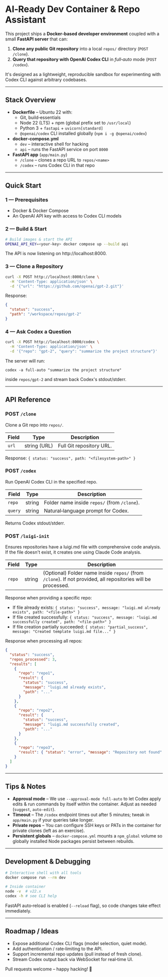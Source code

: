 # AI‑Ready Dev Container & Repo Assistant

This project ships a **Docker‑based developer environment** coupled with a small **FastAPI server** that can:

1. **Clone any public Git repository** into a local `repos/` directory (`POST /clone`).
2. **Query that repository with OpenAI Codex CLI** in _full‑auto_ mode (`POST /codex`).

It's designed as a lightweight, reproducible sandbox for experimenting with Codex CLI against arbitrary codebases.

---

## Stack Overview

- **Dockerfile** – Ubuntu 22 with:
  - Git, build‑essentials
  - Node 22 (LTS) + npm (global prefix set to `/usr/local`)
  - Python 3 + `fastapi` + `uvicorn[standard]`
  - `@openai/codex` CLI installed globally (`npm i -g @openai/codex`)
- **docker‑compose.yml**
  - `dev` – interactive shell for hacking
  - `api` – runs the FastAPI service on port `8000`
- **FastAPI app** (`app/main.py`)
  - `/clone` – clones a repo URL to `repos/<name>`
  - `/codex` – runs Codex CLI in that repo

---

## Quick Start

### 1 — Prerequisites

- Docker & Docker Compose
- An OpenAI API key with access to Codex CLI models

### 2 — Build & Start

```bash
# Build images & start the API
OPENAI_API_KEY=<your‑key> docker compose up --build api
```

The API is now listening on http://localhost:8000.

### 3 — Clone a Repository

```bash
curl -X POST http://localhost:8000/clone \
  -H 'Content-Type: application/json' \
  -d '{"url": "https://github.com/openai/gpt-2.git"}'
```

Response:

```json
{
  "status": "success",
  "path": "/workspace/repos/gpt-2"
}
```

### 4 — Ask Codex a Question

```bash
curl -X POST http://localhost:8000/codex \
  -H 'Content-Type: application/json' \
  -d '{"repo": "gpt-2", "query": "summarize the project structure"}'
```

The server will run:

```
codex -a full-auto "summarize the project structure"
```

inside `repos/gpt-2` and stream back Codex's stdout/stderr.

---

## API Reference

### POST `/clone`

Clone a Git repo into `repos/`.

| Field | Type         | Description              |
| ----- | ------------ | ------------------------ |
| `url` | string (URL) | Full Git repository URL. |

Response: `{ status: "success", path: "<filesystem‑path>" }`

### POST `/codex`

Run OpenAI Codex CLI in the specified repo.

| Field   | Type   | Description                                  |
| ------- | ------ | -------------------------------------------- |
| `repo`  | string | Folder name inside `repos/` (from `/clone`). |
| `query` | string | Natural‑language prompt for Codex.           |

Returns Codex stdout/stderr.

### POST `/luigi-init`

Ensures repositories have a luigi.md file with comprehensive code analysis. If the file doesn't exist, it creates one using Claude Code analysis.

| Field  | Type   | Description                                                                                                  |
| ------ | ------ | ------------------------------------------------------------------------------------------------------------ |
| `repo` | string | (Optional) Folder name inside `repos/` (from `/clone`). If not provided, all repositories will be processed. |

Response when providing a specific repo:

- If file already exists: `{ status: "success", message: "luigi.md already exists", path: "<file-path>" }`
- If file created successfully: `{ status: "success", message: "luigi.md successfully created", path: "<file-path>" }`
- If file creation partially succeeded: `{ status: "partial_success", message: "Created template luigi.md file..." }`

Response when processing all repos:

```json
{
  "status": "success",
  "repos_processed": 3,
  "results": [
    {
      "repo": "repo1",
      "result": {
        "status": "success",
        "message": "luigi.md already exists",
        "path": "..."
      }
    },
    {
      "repo": "repo2",
      "result": {
        "status": "success",
        "message": "luigi.md successfully created",
        "path": "..."
      }
    },
    {
      "repo": "repo3",
      "result": { "status": "error", "message": "Repository not found" }
    }
  ]
}
```

---

## Tips & Notes

- **Approval mode** – We use `--approval-mode full-auto` to let Codex apply edits & run commands by itself within the container. Adjust as needed (`suggest`, `auto-edit`).
- **Timeout** – The `/codex` endpoint times out after 5 minutes; tweak in `app/main.py` if your queries take longer.
- **Private repos** – You can configure SSH keys or PATs in the container for private clones (left as an exercise).
- **Persistent globals** – `docker-compose.yml` mounts a `npm_global` volume so globally installed Node packages persist between rebuilds.

---

## Development & Debugging

```bash
# Interactive shell with all tools
docker compose run --rm dev

# Inside container
node -v  # v22.x
codex -h # see CLI help
```

FastAPI auto‑reload is enabled (`--reload` flag), so code changes take effect immediately.

---

## Roadmap / Ideas

- Expose additional Codex CLI flags (model selection, quiet mode).
- Add authentication / rate‑limiting to the API.
- Support incremental repo updates (pull instead of fresh clone).
- Stream Codex output back via WebSocket for real‑time UI.

Pull requests welcome – happy hacking! 🚀
